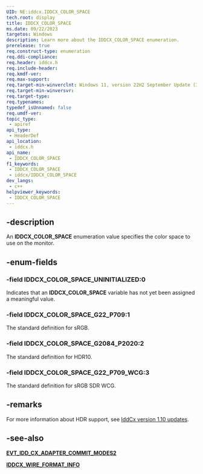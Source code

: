 ```yaml
---
UID: NE:iddcx.IDDCX_COLOR_SPACE
tech.root: display
title: IDDCX_COLOR_SPACE
ms.date: 09/22/2023
targetos: Windows
description: Learn more about the IDDCX_COLOR_SPACE enumeration.
prerelease: true
req.construct-type: enumeration
req.ddi-compliance: 
req.header: iddcx.h
req.include-header: 
req.kmdf-ver: 
req.max-support: 
req.target-min-winverclnt: Windows 11, version 22H2 September Update (IddCx version 1.10)
req.target-min-winversvr: 
req.target-type: 
req.typenames: 
typedef_isUnnamed: false
req.umdf-ver: 
topic_type:
 - apiref
api_type:
 - HeaderDef
api_location:
 - iddcx.h
api_name:
 - IDDCX_COLOR_SPACE
f1_keywords:
 - IDDCX_COLOR_SPACE
 - iddcx/IDDCX_COLOR_SPACE
dev_langs:
 - c++
helpviewer_keywords:
 - IDDCX_COLOR_SPACE
---
```


## -description

An **IDDCX_COLOR_SPACE** enumeration value specifies the color space to use on the monitor.

## -enum-fields

### -field IDDCX_COLOR_SPACE_UNINITIALIZED:0

Indicates that an **IDDCX_COLOR_SPACE** variable has not yet been assigned a meaningful value.

### -field IDDCX_COLOR_SPACE_G22_P709:1

The standard definition for sRGB.

### -field IDDCX_COLOR_SPACE_G2084_P2020:2

The standard definition for HDR10.

### -field IDDCX_COLOR_SPACE_G22_P709_WCG:3

The standard definition for sRGB SDR WCG.

## -remarks

For more information about HDR support, see [IddCx version 1.10 updates](/windows-hardware/drivers/display/iddcx1.10-updates).

## -see-also

[**EVT_IDD_CX_ADAPTER_COMMIT_MODES2**](nc-iddcx-evt_idd_cx_adapter_commit_modes2.md)

[**IDDCX_WIRE_FORMAT_INFO**](ns-iddcx-iddcx_wire_format_info.md)

